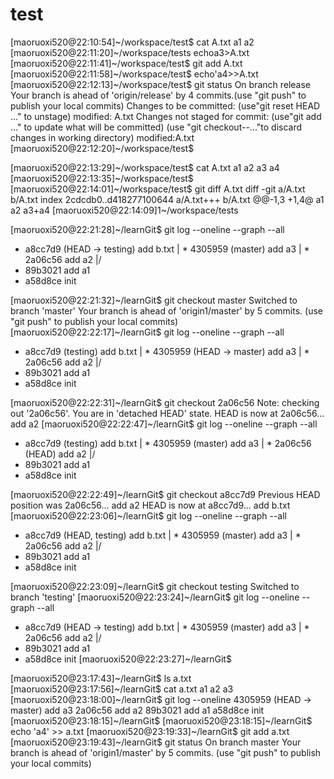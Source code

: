 # test
[maoruoxi520@22:10:54]~/workspace/test$ cat A.txt a1
a2
[maoruoxi520@22:11:20]~/workspace/tests echoa3>A.txt
[maoruoxi520@22:11:41]~/workspace/test$ git add A.txt
[maoruoxi520@22:11:58]~/workspace/test$ echo'a4>>A.txt
[maoruoxi520@22:12:13]~/workspace/test$ git status
 On branch release
Your branch is ahead of 'origin/release' by 4 commits.(use "git push" to publish your local commits)
Changes to be committed:
(use"git reset HEAD <file>..." to unstage)
modified: A.txt
Changes not staged for commit:
(use"git add <file>..." to update what will be committed)
(use "git checkout--<file>..."to discard changes in working directory)
modified:A.txt
[maoruoxi520@22:12:20]~/workspace/test$ 

[maoruoxi520@22:13:29]~/workspace/test$ cat A.txt 
a1 
a2 
a3
 a4
[maoruoxi520@22:13:35]~/workspace/test$ 
[maoruoxi520@22:14:01]~/workspace/test$ git diff A.txt diff -git a/A.txt b/A.txt index 2cdcdb0..d418277100644 a/A.txt+++ b/A.txt
@@-1,3 +1,4@ a1 a2 a3+a4
[maoruoxi520@22:14:09]1~/workspace/tests 

[maoruoxi520@22:21:28]~/learnGit$  git log --oneline --graph --all
* a8cc7d9 (HEAD -> testing) add b.txt
| * 4305959 (master) add a3
| * 2a06c56 add a2
|/  
* 89b3021 add a1
* a58d8ce init
 
 
[maoruoxi520@22:21:32]~/learnGit$ git checkout master 
Switched to branch 'master'
Your branch is ahead of 'origin1/master' by 5 commits.
  (use "git push" to publish your local commits)
[maoruoxi520@22:22:17]~/learnGit$  git log --oneline --graph --all
* a8cc7d9 (testing) add b.txt
| * 4305959 (HEAD -> master) add a3
| * 2a06c56 add a2
|/  
* 89b3021 add a1
* a58d8ce init
 
 
[maoruoxi520@22:22:31]~/learnGit$ git checkout 2a06c56
Note: checking out '2a06c56'.
You are in 'detached HEAD' state.
HEAD is now at 2a06c56... add a2
[maoruoxi520@22:22:47]~/learnGit$  git log --oneline --graph --all
* a8cc7d9 (testing) add b.txt
| * 4305959 (master) add a3
| * 2a06c56 (HEAD) add a2
|/  
* 89b3021 add a1
* a58d8ce init
 
[maoruoxi520@22:22:49]~/learnGit$ git checkout a8cc7d9
Previous HEAD position was 2a06c56... add a2
HEAD is now at a8cc7d9... add b.txt
[maoruoxi520@22:23:06]~/learnGit$  git log --oneline --graph --all
* a8cc7d9 (HEAD, testing) add b.txt
| * 4305959 (master) add a3
| * 2a06c56 add a2
|/  
* 89b3021 add a1
* a58d8ce init
 
[maoruoxi520@22:23:09]~/learnGit$ git checkout testing
Switched to branch 'testing'
[maoruoxi520@22:23:24]~/learnGit$  git log --oneline --graph --all
* a8cc7d9 (HEAD -> testing) add b.txt
| * 4305959 (master) add a3
| * 2a06c56 add a2
|/  
* 89b3021 add a1
* a58d8ce init
[maoruoxi520@22:23:27]~/learnGit$

[maoruoxi520@23:17:43]~/learnGit$ ls
a.txt
[maoruoxi520@23:17:56]~/learnGit$ cat a.txt 
a1
a2
a3
[maoruoxi520@23:18:00]~/learnGit$ git log --oneline
4305959 (HEAD -> master) add a3
2a06c56 add a2
89b3021 add a1
a58d8ce init
[maoruoxi520@23:18:15]~/learnGit$
[maoruoxi520@23:18:15]~/learnGit$ echo 'a4' >> a.txt 
[maoruoxi520@23:19:33]~/learnGit$ git add a.txt 
[maoruoxi520@23:19:43]~/learnGit$ git status 
On branch master
Your branch is ahead of 'origin1/master' by 5 commits.
  (use "git push" to publish your local commits)
